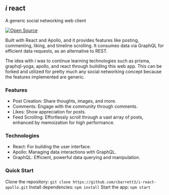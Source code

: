 ## **<i>i</i> react**
A generic social networking web client

[![Open Source](https://badgen.net/badge/Open%20Source/%E2%9C%93/blue?icon=github)](https://github.com/cbarrett3/i-react-apollo)

Built with React and Apollo, and it provides features like posting, commenting, liking, and timeline scrolling. It consumes data via GraphQL for efficient data requests, as an alternative to REST.

The idea with <i>i</i> was to continue learning technologies such as prisma, graphql-yoga, apollo, and react through buildilng this web app. This can be forked and utilized for pretty much any social networking concept because the features implemented are generic.

### Features
- Post Creation: Share thoughts, images, and more.
- Comments: Engage with the community through comments.
- Likes: Show appreciation for posts.
- Feed Scrolling: Effortlessly scroll through a vast array of posts, enhanced by memoization for high performance.

### Technologies
- React: For building the user interface.
- Apollo: Managing data interactions with GraphQL.
- GraphQL: Efficient, powerful data querying and manipulation.

### Quick Start
Clone the repository: ``` git clone https://github.com/cbarrett3/i-react-apollo.git ```
Install dependencies: ``` npm install ```
Start the app: ``` npm start ```
